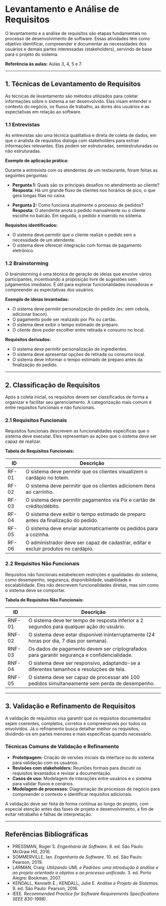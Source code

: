# Levantamento e Análise de Requisitos

O levantamento e a análise de requisitos são etapas fundamentais no processo de desenvolvimento de software. Essas atividades têm como objetivo identificar, compreender e documentar as necessidades dos usuários e demais partes interessadas (stakeholders), servindo de base para o projeto do sistema.

**Referência às aulas:** Aulas 3, 4, 5 e 7.

---

## 1. Técnicas de Levantamento de Requisitos

As técnicas de levantamento são métodos utilizados para coletar informações sobre o sistema a ser desenvolvido. Elas visam entender o contexto do negócio, os fluxos de trabalho, as dores dos usuários e as expectativas em relação ao software.

### 1.1 Entrevistas

As entrevistas são uma técnica qualitativa e direta de coleta de dados, em que o analista de requisitos dialoga com stakeholders para extrair informações relevantes. Elas podem ser estruturadas, semiestruturadas ou não estruturadas.

**Exemplo de aplicação prática:**

Durante a entrevista com os atendentes de um restaurante, foram feitas as seguintes perguntas:

* **Pergunta 1:** Quais são os principais desafios no atendimento ao cliente?
  **Resposta:** Há um grande fluxo de clientes nos horários de pico, o que gera longas filas no caixa.

* **Pergunta 2:** Como funciona atualmente o processo de pedidos?
  **Resposta:** O atendente anota o pedido manualmente ou o cliente escolhe no balcão. Em seguida, o pedido é inserido no sistema.

**Requisitos identificados:**

* O sistema deve permitir que o cliente realize o pedido sem a necessidade de um atendente.
* O sistema deve oferecer integração com formas de pagamento eletrônico.

### 1.2 Brainstorming

O brainstorming é uma técnica de geração de ideias que envolve vários participantes, incentivando a proposição livre de sugestões sem julgamentos imediatos. É útil para explorar funcionalidades inovadoras e compreender as expectativas dos usuários.

**Exemplo de ideias levantadas:**

* O sistema deve permitir personalização do pedido (ex: sem cebola, adicionar bacon).
* O pagamento pode ser realizado por Pix ou cartão.
* O sistema deve exibir o tempo estimado de preparo.
* O cliente deve poder escolher entre retirada e consumo no local.

**Requisitos derivados:**

* O sistema deve permitir personalização de ingredientes.
* O sistema deve apresentar opções de retirada ou consumo local.
* O sistema deve informar o tempo estimado de preparo antes da finalização do pedido.

---

## 2. Classificação de Requisitos

Após a coleta inicial, os requisitos devem ser classificados de forma a organizar e facilitar seu gerenciamento. A categorização mais comum é entre requisitos funcionais e não funcionais.

### 2.1 Requisitos Funcionais

Requisitos funcionais descrevem as funcionalidades específicas que o sistema deve executar. Eles representam as ações que o sistema deve ser capaz de realizar.

**Tabela de Requisitos Funcionais:**

| ID    | Descrição                                                                           |
| ----- | ----------------------------------------------------------------------------------- |
| RF-01 | O sistema deve permitir que os clientes visualizem o cardápio no totem.             |
| RF-02 | O sistema deve permitir que os clientes adicionem itens ao carrinho.                |
| RF-03 | O sistema deve permitir pagamentos via Pix e cartão de crédito/débito.              |
| RF-04 | O sistema deve exibir o tempo estimado de preparo antes da finalização do pedido.   |
| RF-05 | O sistema deve enviar automaticamente os pedidos para a cozinha.                    |
| RF-06 | O administrador deve ser capaz de cadastrar, editar e excluir produtos no cardápio. |

### 2.2 Requisitos Não Funcionais

Requisitos não funcionais estabelecem restrições e qualidades do sistema, como desempenho, segurança, disponibilidade, usabilidade e escalabilidade. Eles não descrevem funcionalidades diretas, mas sim como o sistema deve se comportar.

**Tabela de Requisitos Não Funcionais:**

| ID     | Descrição                                                                                      |
| ------ | ---------------------------------------------------------------------------------------------- |
| RNF-01 | O sistema deve ter tempo de resposta inferior a 2 segundos para qualquer ação do usuário.      |
| RNF-02 | O sistema deve estar disponível ininterruptamente (24 horas por dia, 7 dias por semana).       |
| RNF-03 | Os dados de pagamento devem ser criptografados para garantir segurança e confidencialidade.    |
| RNF-04 | O sistema deve ser responsivo, adaptando-se a diferentes tamanhos e resoluções de tela.        |
| RNF-05 | O sistema deve ser capaz de processar até 100 pedidos simultaneamente sem perda de desempenho. |

---

## 3. Validação e Refinamento de Requisitos

A validação de requisitos visa garantir que os requisitos documentados sejam coerentes, completos, corretos e compreensíveis por todos os envolvidos. Já o refinamento busca detalhar melhor os requisitos, dividindo-os em partes menores e mais específicas quando necessário.

### Técnicas Comuns de Validação e Refinamento

* **Prototipagem:** Criação de versões iniciais da interface ou do sistema para validação com os usuários.
* **Revisões com stakeholders:** Reuniões formais para discutir os requisitos levantados e revisar a documentação.
* **Casos de uso:** Modelagem de interações entre usuários e o sistema para validar fluxos e cenários.
* **Modelagem de processos:** Diagramação de processos de negócio para compreender o contexto e identificar requisitos adicionais.

A validação deve ser feita de forma contínua ao longo do projeto, com especial atenção antes das fases de projeto e desenvolvimento, a fim de evitar retrabalho e falhas de interpretação.

---

## Referências Bibliográficas

* PRESSMAN, Roger S. *Engenharia de Software*. 8. ed. São Paulo: McGraw Hill, 2016.
* SOMMERVILLE, Ian. *Engenharia de Software*. 10. ed. São Paulo: Pearson, 2019.
* LARMAN, Craig. *Utilizando UML e Padrões: uma introdução à análise e ao projeto orientado a objetos e ao processo unificado*. 3. ed. Porto Alegre: Bookman, 2007.
* KENDALL, Kenneth E.; KENDALL, Julie E. *Análise e Projeto de Sistemas*. 9. ed. São Paulo: Pearson, 2016.
* IEEE. *Recommended Practice for Software Requirements Specifications (IEEE 830-1998)*.
